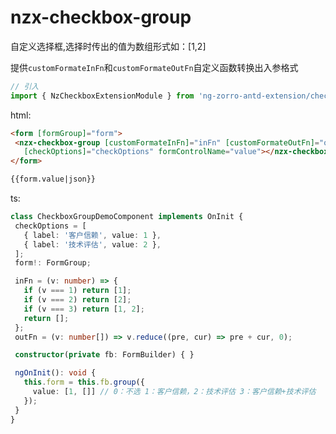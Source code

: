 # nzx-checkbox-group

自定义选择框,选择时传出的值为数组形式如：[1,2]

提供`customFormateInFn`和`customFormateOutFn`自定义函数转换出入参格式

```ts
// 引入
import { NzCheckboxExtensionModule } from 'ng-zorro-antd-extension/checkbox';
```

 html:

 ```html
<form [formGroup]="form">
  <nzx-checkbox-group [customFormateInFn]="inFn" [customFormateOutFn]="outFn"
    [checkOptions]="checkOptions" formControlName="value"></nzx-checkbox-group>
</form>

{{form.value|json}}
 ```

 ts:

 ```ts
class CheckboxGroupDemoComponent implements OnInit {
  checkOptions = [
    { label: '客户信赖', value: 1 },
    { label: '技术评估', value: 2 },
  ];
  form!: FormGroup;

  inFn = (v: number) => {
    if (v === 1) return [1];
    if (v === 2) return [2];
    if (v === 3) return [1, 2];
    return [];
  };
  outFn = (v: number[]) => v.reduce((pre, cur) => pre + cur, 0);

  constructor(private fb: FormBuilder) { }

  ngOnInit(): void {
    this.form = this.fb.group({
      value: [1, []] // 0：不选 1：客户信赖，2：技术评估 3：客户信赖+技术评估
    });
  }
}
 ```

